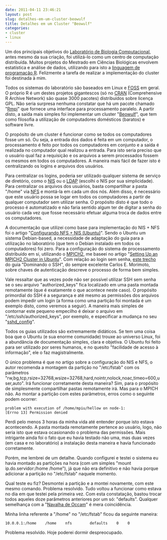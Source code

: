 ```yaml
---
date: 2011-04-11 23:46:21
layout: post
slug: detalhes-em-um-cluster-beowulf
title: Detalhes em um Cluster "Beowulf"
categories:
- cluster
- linux
---
```


Um dos principais objetivos do [Laboratório de Biologia Computacional](http://www.ppgcb.unimontes.br/course/view.php?id=27), antes mesmo da sua criação, foi utilizá-lo como um centro de computação distribuída. Muitos projetos do Mestrado em Ciências Biológicas envolvem estatística e análise de dados, utilizando para isto a [linguagem de programação R](http://en.wikipedia.org/wiki/R_%28programming_language%29). Felizmente a tarefa de realizar a implementação do cluster foi destinada à mim.

Todos os sistemas do laboratório são baseados em Linux e [FOSS](http://en.wikipedia.org/wiki/Free_and_open_source_software) em geral. O próprio R é um destes projetos gigantescos (só no [CRAN](http://cran.r-project.org/) (Comprehensive R Archive Network) são quase 3000 pacotes) distribuídos sobre licença GPL. Não seria surpresa nenhuma constatar que há um pacote chamado "[Rmpi](http://cran.r-project.org/web/packages/Rmpi/index.html)" que fornece uma interface para processamento paralelo. A partir disto, a saída mais simples foi implementar um cluster "[Beowulf](http://www.ibiblio.org/pub/linux/docs/HOWTO/archive/Beowulf-HOWTO.html#ss2.2)", que tem como filosofia a utilização de computadores domésticos (baratos) e software livre.

O propósito de um cluster é funcionar como se todos os computadores fosse um só. Ou seja, a entrada dos dados é feita em um computador, o processamento é feito por todos os computadores em conjunto e a saída é realizada no computador qual realizou a entrada. Para isto seria preciso que o usuário qual faz a requisição e os arquivos a serem processados fossem os mesmos em todos os computadores. A maneira mais fácil de fazer isto é centralizando os logins e arquivos dos usuários.

Para centralizar os logins, poderia ser utilizado qualquer sistema de serviço de diretório, como o [NIS](http://www.tldp.org/HOWTO/NIS-HOWTO/glossary.html#AEN120) ou o [LDAP](http://www.gracion.com/server/whatldap.html) (escolhi o NIS por sua simplicidade). Para centralizar os arquivos dos usuários, basta compartilhar a pasta "/home" via [NFS](http://nfs.sourceforge.net/nfs-howto/ar01s02.html#whatis_nfs) e montá-la em cada um dos nós. Além disso, é necessário que este usuário possa se logar em todos os computadores a partir de qualquer computador sem utilizar senha. O propósito disto é que todo o processo é automatizado e não faria sentido algum ter de digitar a senha do usuário cada vez que fosse necessário efetuar alguma troca de dados entre os computadores.

A documentação que utilizei como base para implementação do NIS + NFS foi o artigo "[Configurando NFS + NIS (Ubuntu)](http://www.vivaolinux.com.br/artigo/Configurando-NFS-+-NIS-%28Ubuntu%29/)". Sendo o Ubuntu um sistema Debian-based, a necessidade de adaptação do guia para a utilização no laboratório (que tem o Debian instalado em todos os computadores) foi zero. Para a configuração do sistema de processamento distribuído em si, utilizando o [MPICH2](http://www.mcs.anl.gov/research/projects/mpich2/), me baseei no artigo "[Setting Up an MPICH2 Cluster in Ubuntu](https://help.ubuntu.com/community/MpichCluster)". Com relação ao login sem senha, [este trecho](http://www.hardware.com.br/tutoriais/dominando-ssh/pagina5.html) do guia "Dominando o SSH", do sempre excelente Carlos E. Morimoto, sobre chaves de autenticação descreve o processo de forma bem simples.

Vale ressaltar que as vezes pode não ser possível utilizar SSH sem senha se o seu arquivo "authorized\_keys" fica localizado em uma pasta montada remotamente (que é exatamente o que acontece neste caso). O propósito primordial do SSH é a segurança e até mesmo as permissões dos arquivos podem impedir um login (a forma como uma partição foi montada é um exemplo disto, como veremos a seguir). A maneira mais simples de contornar este pequeno empecilho é deixar o arquivo em "/etc/ssh/authorized\_keys", por exemplo, e especificar a mudança no seu "[sshd\_config](http://linux.die.net/man/5/sshd_config)".

Todos os guias utilizados são extremamente didáticos. Se tem uma coisa boa que o Ubuntu (e sua enorme comunidade) trouxe ao universo Linux, foi a abundância de documentação simples, clara e objetiva. O Ubuntu foi feito para ser utilizado por seres humanos, e no quesito "facilidade de acesso à informação", ele o faz magistralmente.

O único problema é que no artigo sobre a configuração do NIS e NFS, o autor recomenda a montagem da partição no "/etc/fstab" com os parâmetros "rw,bg,tcp,rsize=32768,wsize=32768,hard,nointr,nolock,noac,timeo=600,user,auto". Irá funcionar corretamente desta maneira? Sim, para o propósito de simplesmente compartilhar pastas remotamente irá. Mas para o MPICH não. Ao montar a partição com estes parâmetros, erros como o seguinte podem ocorrer:

    problem with execution of /home/mpiu/hellow on node-1:
    [Errno 13] Permission denied

Perdi pelo menos 3 horas da minha vida até entender porque isto estava acontecendo. A pasta montada remotamente pertence ao usuário, logo, não seria isto que estava ocasionando o problema das permissões. Mais intrigante ainda foi o fato que eu havia testado não uma, mas duas vezes (em casa e no laboratório) a instalação desta maneira e havia funcionado corretamente.

Porém, me lembrei de um detalhe. Quando configurei e testei o sistema eu havia montado as partições na hora (com um simples "mount ip.do.servidor:/home /home"), já que não era definitivo e não havia porque adicionar a partição no "/etc/fstab" naquele momento.

Qual teste eu fiz? Desmontei a partição e a montei novamente, com este mesmo comando. Problema resolvido. Tudo voltou a funcionar como estava no dia em que testei pela primeira vez. Com esta constatação, bastou trocar todos aqueles doze parâmetros anteriores por um só: "defaults". Qualquer semelhança com a "[Navalha de Occam](http://pessoas.hsw.uol.com.br/occams-razor.htm)" é mera coincidência.

Minha linha referente a "/home" no "/etc/fstab" ficou da seguinte maneira:

    10.0.0.1:/home    /home    nfs        defaults    0    0

Problema resolvido. Hoje poderei dormir despreocupado.
